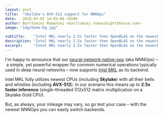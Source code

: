 ```yaml
---
layout: post
title:  "Skylake's AVX-512 support for NNNOps"
date:   2018-03-02 14:05:00 +0200
author: Bartłomiej Romański <bartlomiej.romanski@rtbhouse.com>
image: "img/home-bg.jpg"

subtitle:    "Intel MKL nearly 2.5x faster then OpenBLAS on the newest CPUs"
description: "Intel MKL nearly 2.5x faster then OpenBLAS on the newest CPUs"
excerpt:     "Intel MKL nearly 2.5x faster then OpenBLAS on the newest CPUs"
---
```


I'm happy to announce that our <a href="https://github.com/RTBHOUSE/neural-network-native-ops">neural-network-native-ops</a> (aka NNNOps) – a simple, yet powerful wrapper for common numerical operations typically used in deep neural networks – now supports <a href="https://software.intel.com/en-us/mkl">Intel MKL</a> as its backend.

Intel MKL fully utilizes newest CPUs (including **Skylake**) with all their bells and whistles (including **AVX-512**). In our scenario this means up to **2.5x faster inference** (single-threaded 512x512 matrix multiplication on a Skylake Gold CPU).

But, as always, your mileage may vary, so go test your case – with the newest NNNOps you can easily switch backends.

